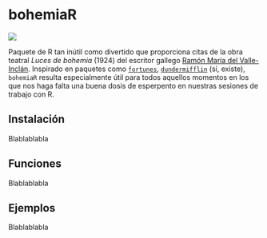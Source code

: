 # bohemiaR

[![](https://www.repostatus.org/badges/latest/wip.svg)](https://www.repostatus.org/#wip)

Paquete de R tan inútil como divertido que proporciona citas de la obra teatral *Luces de bohemia* (1924) del escritor gallego [Ramón María del Valle-Inclán](https://es.wikipedia.org/wiki/Ram%C3%B3n_Mar%C3%ADa_del_Valle-Incl%C3%A1n). Inspirado en paquetes como [`fortunes`](https://cran.r-project.org/web/packages/fortunes/index.html), [`dundermifflin`](https://github.com/tbradley1013/dundermifflin) (sí, existe), `bohemiaR` resulta especialmente útil para todos aquellos momentos en los que nos haga falta una buena dosis de esperpento en nuestras sesiones de trabajo con R.

## Instalación

Blablablabla

## Funciones

Blablablabla

## Ejemplos

Blablablabla
